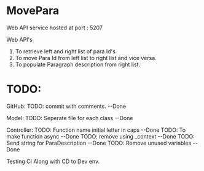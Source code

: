 # MovePara

Web API service hosted at port : 5207

Web API's
1. To retrieve left and right list of para Id's
2. To move Para Id from left list to right list and vice versa.
3. To populate Paragraph description from right list.  


# TODO:
GitHub:
TODO: commit with comments. --Done 

Model:
TODO: Seperate file for each class --Done

Controller:
TODO: Function name initial letter in caps --Done
TODO: To make function async --Done
TODO: remove using _context  --Done
TODO: Send string for ParaDescription --Done
TODO: Remove unused variables --Done

Testing CI Along with CD to Dev env.